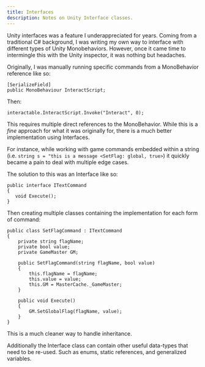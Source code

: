 ```yaml
---
title: Interfaces
description: Notes on Unity Interface classes.
---
```

Unity interfaces was a feature I underappreciated for years. Coming from a traditional C# background, I was writing my own way to interface with different types of Unity Monobehaviors. However, once it came time to intermingle this with the Unity inspector, it was nothing but headaches. 

Originally, I was manually running specific commands from a MonoBehavior reference like so:
```
[SerializeField]
public MonoBehaviour InteractScript;
```

Then:

`interactable.InteractScript.Invoke("Interact", 0);`

This requires multiple direct references to the MonoBehavior. While this is a *fine* approach for what it was originally for, there is a much better implementation using Interfaces.

For instance, while working with game commands embedded within a string (i.e. `string s = "this is a message <SetFlag: global, true>`) it quickly became a pain to deal with multiple edge cases.

The solution to this was an Interface like so:

```
public interface ITextCommand
{
   void Execute();
}
```
Then creating multiple classes containing the implementation for each form of command:
```
public class SetFlagCommand : ITextCommand
{
    private string flagName;
    private bool value;
    private GameMaster GM;

    public SetFlagCommand(string flagName, bool value)
    {
        this.flagName = flagName;
        this.value = value;
        this.GM = MasterCache._GameMaster;
    }

    public void Execute()
    {
        GM.SetGlobalFlag(flagName, value);
    }
}
```

This is a much cleaner way to handle inheritance.

Additionally the Interface class can contain other useful data-types that need to be re-used. Such as enums, static references, and generalized variables.